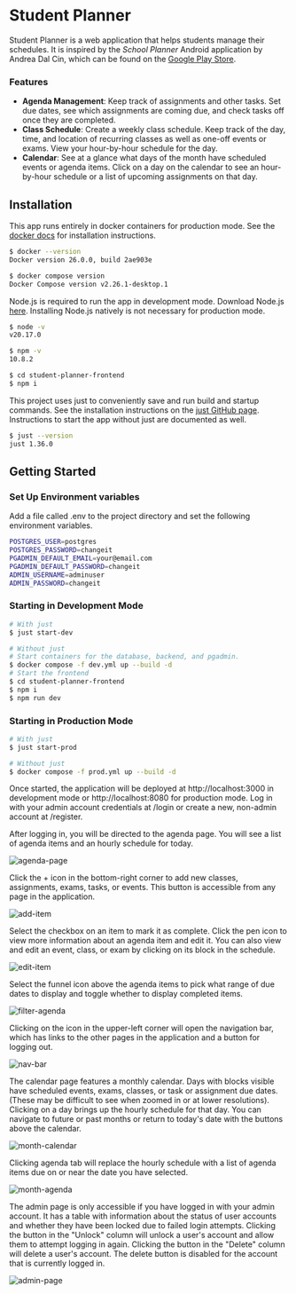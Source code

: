 # Student Planner

Student Planner is a web application that helps students manage their schedules. It is inspired by the _School Planner_
Android application by Andrea Dal Cin, which can be found on
the [Google Play Store](https://play.google.com/store/apps/details?id=daldev.android.gradehelper&pcampaignid=web_share).

### Features

- **Agenda Management**: Keep track of assignments and other tasks. Set due dates, see which assignments are coming due,
  and check tasks off once they are completed.
- **Class Schedule**: Create a weekly class schedule. Keep track of the day, time, and location of recurring classes as
  well as one-off events or exams. View your hour-by-hour schedule for the day.
- **Calendar**: See at a glance what days of the month have scheduled events or agenda items. Click on a day on the
  calendar to see an hour-by-hour schedule or a list of upcoming assignments on that day.

## Installation

This app runs entirely in docker containers for production
mode. See the [docker docs](https://docs.docker.com/engine/install/) for installation instructions.

```bash
$ docker --version
Docker version 26.0.0, build 2ae903e

$ docker compose version
Docker Compose version v2.26.1-desktop.1
```

Node.js is required to run the app in development mode. Download Node.js [here](https://nodejs.org/en/download/).
Installing Node.js natively is not necessary for production mode.

```bash
$ node -v
v20.17.0

$ npm -v
10.8.2

$ cd student-planner-frontend
$ npm i
```

This project uses just to conveniently save and run build and startup commands. See the installation instructions on
the [just GitHub page](https://github.com/casey/just). Instructions to start the app without just are documented as
well.

```bash
$ just --version
just 1.36.0
```

## Getting Started

### Set Up Environment variables
Add a file called .env to the project directory and set the following environment variables.
```bash
POSTGRES_USER=postgres
POSTGRES_PASSWORD=changeit
PGADMIN_DEFAULT_EMAIL=your@email.com
PGADMIN_DEFAULT_PASSWORD=changeit
ADMIN_USERNAME=adminuser
ADMIN_PASSWORD=changeit
```

### Starting in Development Mode

```bash
# With just
$ just start-dev

# Without just
# Start containers for the database, backend, and pgadmin.
$ docker compose -f dev.yml up --build -d
# Start the frontend
$ cd student-planner-frontend
$ npm i
$ npm run dev
```

### Starting in Production Mode

```bash
# With just
$ just start-prod

# Without just
$ docker compose -f prod.yml up --build -d
```

Once started, the application will be deployed at http://localhost:3000 in development mode or http://localhost:8080 for production mode. Log in with your admin account credentials at /login or create a new, non-admin account at /register.

After logging in, you will be directed to the agenda page. You will see a list of agenda items and an hourly schedule for today.

![agenda-page](./docs/images/agenda-page.png)

Click the + icon in the bottom-right corner to add new classes, assignments, exams, tasks, or events. This button is accessible from any page in the application.

![add-item](./docs/images/add-item.png)

Select the checkbox on an item to mark it as complete. Click the pen icon to view more information about an agenda item and edit it. You can also view and edit an event, class, or exam by clicking on its block in the schedule.

![edit-item](./docs/images/edit-item.png)

Select the funnel icon above the agenda items to pick what range of due dates to display and toggle whether to display completed items.

![filter-agenda](./docs/images/filter-agenda.png)

Clicking on the icon in the upper-left corner will open the navigation bar, which has links to the other pages in the application and a button for logging out.

![nav-bar](./docs/images/nav-bar.png)

The calendar page features a monthly calendar. Days with blocks visible have scheduled events, exams, classes, or task or assignment due dates. (These may be difficult to see when zoomed in or at lower resolutions). Clicking on a day brings up the hourly schedule for that day. You can navigate to future or past months or return to today's date with the buttons above the calendar.

![month-calendar](./docs/images/calendar-page.png)

Clicking agenda tab will replace the hourly schedule with a list of agenda items due on or near the date you have selected.

![month-agenda](./docs/images/calendar-agenda.png)

The admin page is only accessible if you have logged in with your admin account. It has a table with information about the status of user accounts and whether they have been locked due to failed login attempts. Clicking the button in the "Unlock" column will unlock a user's account and allow them to attempt logging in again. Clicking the button in the "Delete" column will delete a user's account. The delete button is disabled for the account that is currently logged in.

![admin-page](./docs/images/admin-page.png)